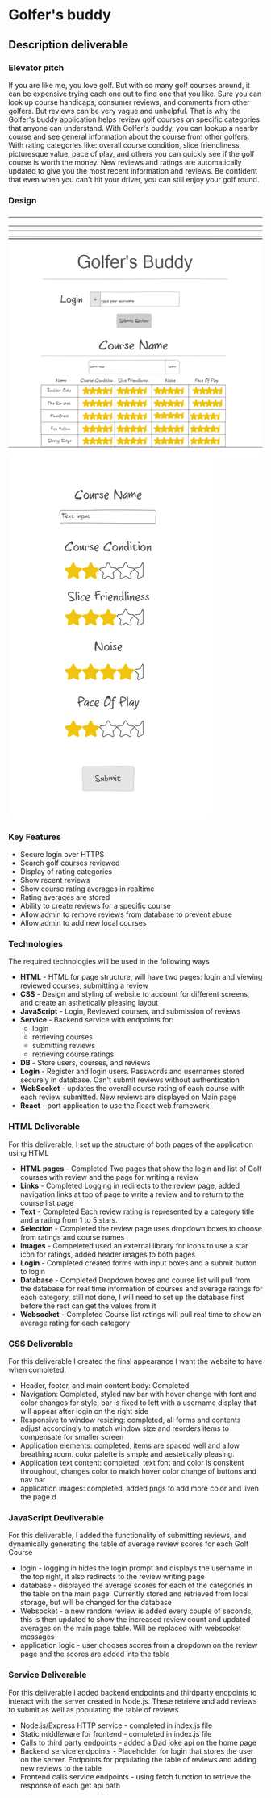 # Golfer's buddy

## Description deliverable

### Elevator pitch

If you are like me, you love golf. But with so many golf courses around, it can be expensive trying each one out to find one that you like. Sure you can look up course handicaps, consumer reviews, and comments from other golfers. But reviews can be very vague and unhelpful. That is why the Golfer's buddy application helps review golf courses on specific categories that anyone can understand. With Golfer's buddy, you can lookup a nearby course and see general information about the course from other golfers. With rating categories like: overall course condition, slice friendliness, picturesque value, pace of play, and others you can quickly see if the golf course is worth the money. New reviews and ratings are automatically updated to give you the most recent information and reviews. Be confident that even when you can't hit your driver, you can still enjoy your golf round.

### Design

![Main Page](https://github.com/kdresen/CS260/blob/ac37c7ed39a22b0b6434847029346fb84bf3946a/Screenshot%202023-09-27%20151228.png)
![Submit Review](https://github.com/kdresen/CS260/blob/94d10befe09a292ca5667548969ec3df353b751b/Screenshot%202023-09-27%20151246.png)

### Key Features

- Secure login over HTTPS
- Search golf courses reviewed
- Display of rating categories
- Show recent reviews
- Show course rating averages in realtime
- Rating averages are stored
- Ability to create reviews for a specific course
- Allow admin to remove reviews from database to prevent abuse
- Allow admin to add new local courses

### Technologies

The required technologies will be used in the following ways

- **HTML** - HTML for page structure, will have two pages: login and viewing reviewed courses, submitting a review
- **CSS** - Design and styling of website to account for different screens, and create an asthetically pleasing layout
- **JavaScript** - Login, Reviewed courses, and submission of reviews
- **Service** - Backend service with endpoints for:
    - login
    - retrieving courses
    - submitting reviews
    - retrieving course ratings
- **DB** - Store users, courses, and reviews
- **Login** - Register and login users. Passwords and usernames stored securely in database. Can't submit reviews without authentication
- **WebSocket** - updates the overall course rating of each course with each review submitted. New reviews are displayed on Main page
- **React** - port application to use the React web framework


### HTML Deliverable
For this deliverable, I set up the structure of both pages of the application using HTML
- **HTML pages** - Completed Two pages that show the login and list of Golf courses with review and the page for writing a review
- **Links** - Completed Logging in redirects to the review page, added navigation links at top of page to write a review and to return to the course list page
- **Text** - Completed Each review rating is represented by a category title and a rating from 1 to 5 stars.
- **Selection** - Completed the review page uses dropdown boxes to choose from ratings and course names
- **Images** - Compeleted used an external library for icons to use a star icon for ratings, added header images to both pages
- **Login** - Completed created forms with input boxes and a submit button to login
- **Database** - Completed Dropdown boxes and course list will pull from the database for real time information of courses and average ratings for each category, still not done, I will need to set up the database first before the rest can get the values from it
- **Websocket** - Completed Course list ratings will pull real time to show an average rating for each category

### CSS Deliverable
For this deliverable I created the final appearance I want the website to have when completed.
- Header, footer, and main content body: Completed
- Navigation: Completed, styled nav bar with hover change with font and color changes for style, bar is fixed to left with a username display that will appear after login on the right side
- Responsive to window resizing: completed, all forms and contents adjust accordingly to match window size and reorders items to compensate for smaller screen
- Application elements: completed, items are spaced well and allow breathing room. color palette is simple and aestetically pleasing.
- Application text content: completed, text font and color is consitent throughout, changes color to match hover color change of buttons and nav bar
- application images: completed, added pngs to add more color and liven the page.d

 ### JavaScript Devliverable
 For this deliverable, I added the functionality of submitting reviews, and dynamically generating the table of average review scores for each Golf Course
 - login - logging in hides the login prompt and displays the username in the top right, it also redirects to the review writing page
 - database - displayed the average scores for each of the categories in the table on the main page. Currently stored and retrieved from local storage, but will be changed for the database
 - Websocket - a new random review is added every couple of seconds, this is then updated to show the increased review count and updated averages on the main page table. Will be replaced with websocket messages
 - application logic - user chooses scores from a dropdown on the review page and the scores are added into the table

### Service Deliverable
For this deliverable I added backend endpoints and thirdparty endpoints to interact with the server created in Node.js. These retrieve and add reviews to submit as well as populating the table of reviews
- Node.js/Express HTTP service - completed in index.js file
- Static middleware for frontend - completed in index.js file
- Calls to third party endpoints - added a Dad joke api on the home page
- Backend service endpoints - Placeholder for login that stores the user on the server. Endpoints for populating the table of reviews and adding new reviews to the table
- Frontend calls service endpoints - using fetch function to retrieve the response of each get api path
